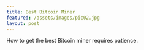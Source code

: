 ```yaml
---
title: Best Bitcoin Miner
featured: /assets/images/pic02.jpg
layout: post
---
```


<p>How to get the best Bitcoin miner requires patience.